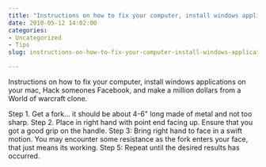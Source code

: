 ```yaml
---
title: "Instructions on how to fix your computer, install windows applications on your mac, Hack someones Facebook, and make a million dollars from a World of warcraft clone."
date: 2010-05-12 14:02:00
categories:
- Uncategorized
- Tips
slug: instructions-on-how-to-fix-your-computer-install-windows-applications-on-your-mac-hack-someones-facebook-and-make-a-million-dollars-from-a-world-of-warcraft-clone

---
```


Instructions on how to fix your computer, install windows applications on your mac, Hack someones Facebook, and make a million dollars from a World of warcraft clone.

Step 1. Get a fork... it should be about 4-6" long made of metal and not too sharp.
Step 2. Place in right hand with point end facing up. Ensure that you got a good grip on the handle.
Step 3: Bring right hand to face in a swift motion. You may encounter some resistance as the fork enters your face, that just means its working.
Step 5: Repeat until the desired results has occurred.
